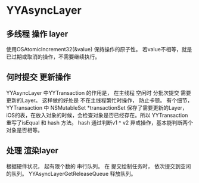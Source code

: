 # YYAsyncLayer

## 多线程 操作 layer

使用OSAtomicIncrement32(&value) 保持操作的原子性。
若value不相等，就是已过期或取消的操作，不需要继续执行。

## 何时提交 更新操作
YYAsyncLayer 中YYTransaction 的作用是， 在主线程 空闲时 分批次提交 需要更新的Layer。
这样做的好处是 不在主线程繁忙时操作， 防止卡顿。
有个细节， YYTransaction 中 NSMutableSet *transactionSet 保存了需要更新的Layer，iOS的表，在放入对象的时候，会检查对象是否已经存在。所以 YYTransaction 重写了isEqual 和 hash 方法。
hash 通过判断v1 ^ v2 异或操作，基本能判断两个对象是否相等。

## 处理 渲染layer

根据硬件状况， 起有限个数的 串行队列。
在 提交绘制任务时， 依次提交到空闲的队列。
YYAsyncLayerGetReleaseQueue 释放队列。